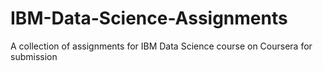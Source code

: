 # IBM-Data-Science-Assignments
A collection of assignments for IBM Data Science course on Coursera for submission
